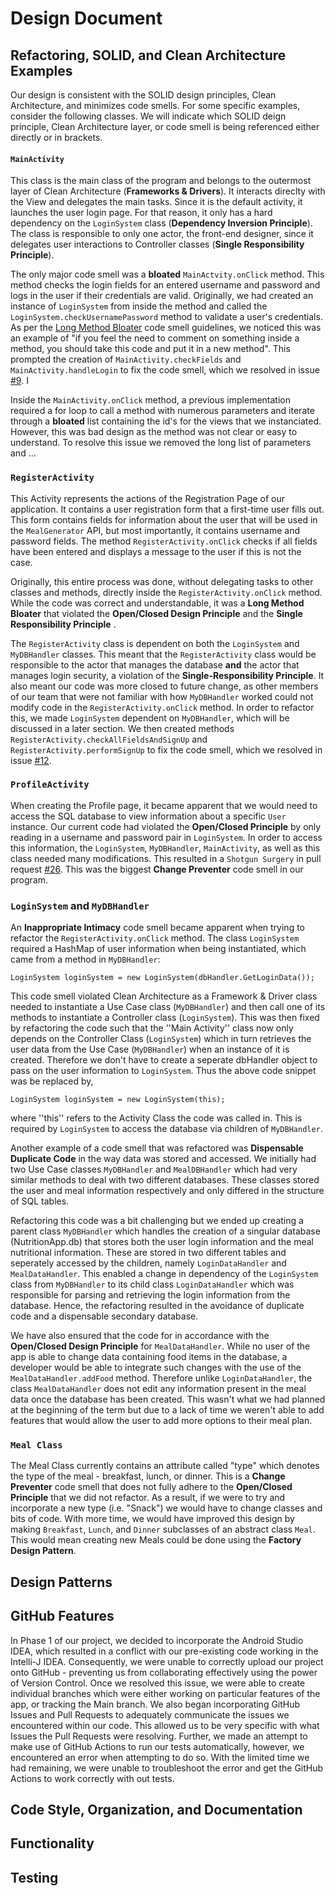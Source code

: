 # Design Document

## Refactoring, SOLID, and Clean Architecture Examples

Our design is consistent with the SOLID design principles, Clean Architecture, and minimizes code smells. For some specific examples, consider the following classes. We will indicate which SOLID deign principle, Clean Architecture layer, or code smell is being referenced either directly or in brackets.

#### ``MainActivity``

This class is the main class of the program and belongs to the outermost layer of Clean Architecture (**Frameworks & Drivers**). It interacts direclty with the View and delegates the main tasks. Since it is the default activity, it launches the user login page. For that reason, it only has a hard dependency on the ``LoginSystem`` class (**Dependency Inversion Principle**). The class is responsible to only one actor, the front-end designer, since it delegates user interactions to Controller classes (**Single Responsibility Principle**). 

The only major code smell was a **bloated** ``MainActvity.onClick`` method. This method checks the login fields for an entered username and password and logs in the user if their credentials are valid. Originally, we had created an instance of  ``LoginSystem`` from inside the method and called the ``LoginSystem.checkUsernamePassword`` method to validate a user's credentials. As per the [Long Method Bloater](https://refactoring.guru/smells/long-method) code smell guidelines, we noticed this was an example of "if you feel the need to comment on something inside a method, you should take this code and put it in a new method". This prompted the creation of ``MainActivity.checkFields`` and ``MainActivity.handleLogin`` to fix the code smell, which we resolved in issue [#9](https://github.com/CSC207-UofT/course-project-group-048/issues/9). I

Inside the ``MainActivity.onClick`` method, a previous implementation required a for loop to call a method with numerous parameters and iterate through a **bloated** list containing the id's for the views that we instanciated. However, this was bad design as the method was not clear or easy to understand. To resolve this issue we removed the long list of parameters and ...

### ``RegisterActivity``

This Activity represents the actions of the Registration Page of our application. It contains a user registration form that a first-time user fills out. This form contains fields for information about the user that will be used in the ``MealGenerator`` API, but most importantly, it contains username and password fields. The method ``RegisterActivity.onClick`` checks if all fields have been entered and displays a message to the user if this is not the case. 

Originally, this entire process was done, without delegating tasks to other classes and methods, directly inside the ``RegisterActivity.onClick`` method. While the code was correct and understandable, it was a **Long Method Bloater** that violated the **Open/Closed Design Principle** and the **Single Responsibility Principle** .

The ``RegisterActivity`` class is dependent on both the ``LoginSystem`` and ``MyDBHandler`` classes. This meant that the ``RegisterActivity`` class would be responsible to the actor that manages the database **and** the actor that manages login security, a violation of the **Single-Responsibility Principle**. It also meant our code was more closed to future change, as other members of our team that were not familiar with how ``MyDBHandler`` worked could not modify code in the ``RegisterActivity.onClick`` method. In order to refactor this, we made ``LoginSystem`` dependent on ``MyDBHandler``, which will be discussed in a later section. We then created methods  ``RegisterActivity.checkAllFieldsAndSignUp`` and ``RegisterActivity.performSignUp`` to fix the code smell, which we resolved in issue [#12](https://github.com/CSC207-UofT/course-project-group-048/issues/12).

### ``ProfileActivity``

When creating the Profile page, it became apparent that we would need to access the SQL database to view information about a specific ``User`` instance. Our current code had violated the **Open/Closed Principle** by only reading in a username and password pair in ``LoginSystem``. In order to access this information, the ``LoginSystem``, ``MyDBHandler``, ``MainActivity``, as well as this class needed many modifications. This resulted in a ``Shotgun Surgery`` in pull request [#26](https://github.com/CSC207-UofT/course-project-group-048/pull/26). This was the biggest **Change Preventer** code smell in our program.

### ``LoginSystem`` and ``MyDBHandler``

An **Inappropriate Intimacy** code smell became apparent when trying to refactor the ``RegisterActivity.onClick`` method. The class ``LoginSystem`` required a HashMap of user information when being instantiated, which came from a method in ``MyDBHandler``:

``LoginSystem loginSystem = new LoginSystem(dbHandler.GetLoginData());``

This code smell violated Clean Architecture as a Framework & Driver class needed to instantiate a Use Case class (``MyDBHandler``) and then call one of its methods to instantiate a Controller class (``LoginSystem``). This was then fixed by refactoring the code such that the ''Main Activity'' class now only depends on the Controller Class (``LoginSystem``) which in turn retrieves the user data from the Use Case (``MyDBHandler``) when an instance of it is created. Therefore we don't have to create a seperate dbHandler object to pass on the user information to ``LoginSystem``. Thus the above code snippet was be replaced by,

``LoginSystem loginSystem = new LoginSystem(this);``

where ''this'' refers to the Activity Class the code was called in. This is required by ``LoginSystem`` to access the database via children of ``MyDBHandler``. 

Another example of a code smell that was refactored was **Dispensable Duplicate Code** in the way data was stored and accessed. We initially had two Use Case classes ``MyDBHandler`` and ``MealDBHandler`` which had very similar methods to deal with two different databases. These classes stored the user and meal information respectively and only differed in the structure of SQL tables.

Refactoring this code was a bit challenging but we ended up creating a parent class ``MyDBHandler`` which handles the creation of a singular database (NutritionApp.db) that stores both the user login information and the meal nutritional information. These are stored in two different tables and seperately accessed by the children, namely ``LoginDataHandler`` and ``MealDataHandler``. This enabled a change in dependency of the ``LoginSystem`` class from ``MyDBHandler`` to its child class ``LoginDataHandler`` which was responsible for parsing and retrieving the login information from the database. Hence, the refactoring resulted in the avoidance of duplicate code and a dispensable secondary database.

We have also ensured that the code for in accordance with the **Open/Closed Design Principle** for ``MealDataHandler``. While no user of the app is able to change data containing food items in the database, a developer would be able to integrate such changes with the use of the ``MealDataHandler.addFood`` method. Therefore unlike ``LoginDataHandler``, the class ``MealDataHandler`` does not edit any information present in the meal data once the database has been created. This wasn't what we had planned at the beginning of the term but due to a lack of time we weren't able to add features that would allow the user to add more options to their meal plan.

### ``Meal Class``

The Meal Class currently contains an attribute called "type" which denotes the type of the meal - breakfast, lunch, or dinner. This is a **Change Preventer** code smell that does not fully adhere to the **Open/Closed Principle** that we did not refactor. As a result, if we were to try and incorporate a new type (i.e. "Snack") we would have to change classes and bits of code. With more time, we would have improved this design by making ``Breakfast``, ``Lunch``, and ``Dinner`` subclasses of an abstract class ``Meal``. This would mean creating new Meals could be done using the **Factory Design Pattern**.


## Design Patterns





## GitHub Features
In Phase 1 of our project, we decided to incorporate the Android Studio IDEA, which resulted in a conflict with our pre-existing code working in the Intelli-J IDEA. Consequently, we were unable to correctly upload our project onto GitHub - preventing us from collaborating effectively using the power of Version Control. Once we resolved this issue, we were able to create individual branches which were either working on particular features of the app, or tracking the Main branch. We also began incorporating GitHub Issues and Pull Requests to adequately communicate the issues we encountered within our code. This allowed us to be very specific with what Issues the Pull Requests were resolving. Further, we made an attempt to make use of GitHub Actions to run our tests automatically, however, we encountered an error when attempting to do so. With the limited time we had remaining, we were unable to troubleshoot the error and get the GitHub Actions to work correctly with out tests.

## Code Style, Organization, and Documentation

## Functionality

## Testing







